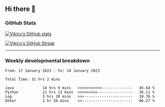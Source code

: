 ## Hi there 👋

### GitHub Stats

[![Vikiru's GitHub stats](https://github-readme-stats.vercel.app/api?username=vikiru&theme=nightowl&include_all_commits=true&count_private=true&hide=stars,contribs&show_icons=true)](https://github.com/anuraghazra/github-readme-stats)

[![Vikiru's GitHub Streak](https://streak-stats.demolab.com/?user=vikiru&theme=nightowl&hide_border=true&date_format=M%20j%5B%2C%20Y%5D)](https://github.com/DenverCoder1/github-readme-streak-stats)

---

### Weekly developmental breakdown

<!--START_SECTION:waka-->

```text
From: 17 January 2023 - To: 24 January 2023

Total Time: 31 hrs 2 mins

Java             14 hrs 9 mins   >>>>>>>>>>>--------------   45.64 %
Python           11 hrs 12 mins  >>>>>>>>>----------------   36.11 %
Log              3 hrs 20 mins   >>>----------------------   10.76 %
Other            1 hr 56 mins    >>-----------------------   06.27 %
```

<!--END_SECTION:waka-->
